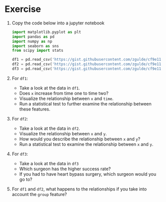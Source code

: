 # Exercise

1. Copy the code below into a jupyter notebook

    ```python
    import matplotlib.pyplot as plt
    import pandas as pd
    import numpy as np
    import seaborn as sns
    from scipy import stats

    df1 = pd.read_csv('https://gist.githubusercontent.com/zgulde/cf9e11788c122bf6a75447209f8a9f0e/raw/17535dc2c29d6c47c228279e8941c037bb2d4405/one.csv')
    df2 = pd.read_csv('https://gist.githubusercontent.com/zgulde/cf9e11788c122bf6a75447209f8a9f0e/raw/17535dc2c29d6c47c228279e8941c037bb2d4405/two.csv')
    df3 = pd.read_csv('https://gist.githubusercontent.com/zgulde/cf9e11788c122bf6a75447209f8a9f0e/raw/a6e34db05ac8d817789c205787527974fa10c092/three.csv')
    ```

1. For `df1`:

    - Take a look at the data in `df1`.
    - Does `x` increase from time one to time two?
    - Visualize the relationship between `x` and `time`.
    - Run a statistical test to further examine the relationship between these features.
    
 1. For `df2`:
 
    - Take a look at the data in `df2`.
    - Visualize the relationship between `x` and `y`.
    - How would you describe the relationship between `x` and `y`?
    - Run a statistical test to examine the relationship between `x` and `y`.

1. For `df3`:

    - Take a look at the data in `df3`
    - Which surgeon has the higher success rate?
    - If you had to have heart bypass surgery, which surgeon would you go to?

1. For `df1` and `df2`, what happens to the relationships if you take into account the `group` feature?